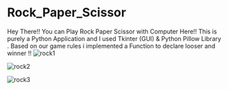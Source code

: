 # Rock_Paper_Scissor
Hey There!! You can Play Rock Paper Scissor with Computer Here!!
This is purely a Python Application and I used Tkinter (GUI) & Python Pillow Library .
Based on our game rules i implemented a Function to declare looser and winner !!
![rock1](https://github.com/Alekhya-Abbaraju/Rock_Paper_Scissor/assets/129656745/8430306e-c72e-494a-9cb0-9daf6f610b3c)

![rock2](https://github.com/Alekhya-Abbaraju/Rock_Paper_Scissor/assets/129656745/5fbc1c1d-04cc-4277-a05f-8ec0f995360a)

![rock3](https://github.com/Alekhya-Abbaraju/Rock_Paper_Scissor/assets/129656745/51d65a74-f223-454e-96d1-fe80ee2bf529)
